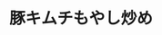 ---
id: 075
title: "豚キムチもやし炒め"
date_cooked: 
image: /images/cooklog/075-buta-kimuchi-moyashi-itame.jpg
tags: [肉, 豚バラ肉]
cook_logs:
  - date: 
    rating:
    notes: >
      
    image: /images/cooklog/075-buta-kimuchi-moyashi-itame.jpg
---